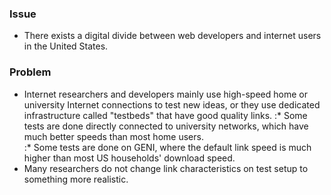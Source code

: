 ### Issue

* There exists a digital divide between web developers and internet users in the United States.

### Problem

* Internet researchers and developers mainly use high-speed home or university Internet connections to test new ideas, or they use dedicated infrastructure called "testbeds" that have good quality links.
:*  Some tests are done directly connected to university networks, which have much better speeds than most home users.  
:*  Some tests are done on GENI, where the default link speed is much higher than most US households' download speed.
 * Many researchers do not change link characteristics on test setup to something more realistic.
